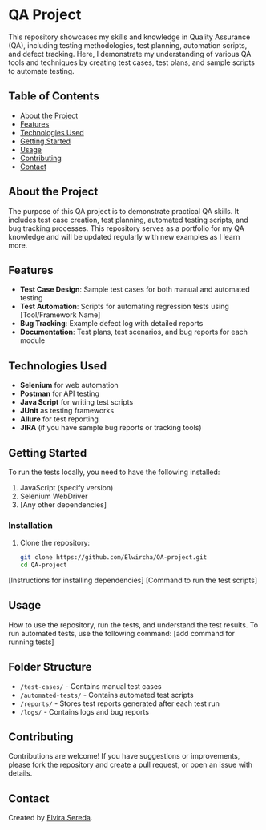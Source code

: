 # QA Project

This repository showcases my skills and knowledge in Quality Assurance (QA), including testing methodologies, test planning, automation scripts, and defect tracking. Here, I demonstrate my understanding of various QA tools and techniques by creating test cases, test plans, and sample scripts to automate testing.

## Table of Contents
- [About the Project](#about-the-project)
- [Features](#features)
- [Technologies Used](#technologies-used)
- [Getting Started](#getting-started)
- [Usage](#usage)
- [Contributing](#contributing)
- [Contact](#contact)

## About the Project

The purpose of this QA project is to demonstrate practical QA skills. It includes test case creation, test planning, automated testing scripts, and bug tracking processes. This repository serves as a portfolio for my QA knowledge and will be updated regularly with new examples as I learn more.

## Features

- **Test Case Design**: Sample test cases for both manual and automated testing
- **Test Automation**: Scripts for automating regression tests using [Tool/Framework Name]
- **Bug Tracking**: Example defect log with detailed reports
- **Documentation**: Test plans, test scenarios, and bug reports for each module

## Technologies Used

- **Selenium** for web automation
- **Postman** for API testing
- **Java Script** for writing test scripts
- **JUnit** as testing frameworks
- **Allure** for test reporting
- **JIRA** (if you have sample bug reports or tracking tools)

## Getting Started

To run the tests locally, you need to have the following installed:
1. JavaScript (specify version)
2. Selenium WebDriver
3. [Any other dependencies]

### Installation

1. Clone the repository:
   ```bash
   git clone https://github.com/Elwircha/QA-project.git
   cd QA-project
[Instructions for installing dependencies]
[Command to run the test scripts]

## Usage
How to use the repository, run the tests, and understand the test results.
To run automated tests, use the following command:
[add command for running tests]

## Folder Structure

- `/test-cases/` - Contains manual test cases
- `/automated-tests/` - Contains automated test scripts
- `/reports/` - Stores test reports generated after each test run
- `/logs/` - Contains logs and bug reports

## Contributing

Contributions are welcome! If you have suggestions or improvements, please fork the repository and create a pull request, or open an issue with details.

## Contact

Created by [Elvira Sereda](https://github.com/Elwircha).

